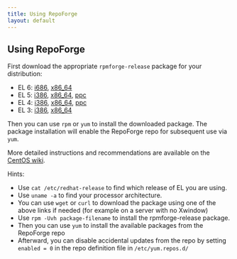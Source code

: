 ```yaml
---
title: Using RepoForge
layout: default
---
```


## Using RepoForge ## 

First download the appropriate `rpmforge-release` package for your distribution:

* EL 6: [i686](http://pkgs.repoforge.org/rpmforge-release/rpmforge-release-0.5.2-2.el6.rf.i686.rpm), [x86_64](http://pkgs.repoforge.org/rpmforge-release/rpmforge-release-0.5.2-2.el6.rf.x86_64.rpm)
* EL 5: [i386](http://pkgs.repoforge.org/rpmforge-release/rpmforge-release-0.5.2-2.el5.rf.i386.rpm), [x86_64](http://pkgs.repoforge.org/rpmforge-release/rpmforge-release-0.5.2-2.el5.rf.x86_64.rpm), [ppc](http://pkgs.repoforge.org/rpmforge-release/rpmforge-release-0.5.1-1.el5.rf.ppc.rpm)
* EL 4: [i386](http://pkgs.repoforge.org/rpmforge-release/rpmforge-release-0.5.2-2.el4.rf.i386.rpm), [x86_64](http://pkgs.repoforge.org/rpmforge-release/rpmforge-release-0.5.2-2.el4.rf.x86_64.rpm), [ppc](http://pkgs.repoforge.org/rpmforge-release/rpmforge-release-0.5.1-1.el4.rf.ppc.rpm)
* EL 3: [i386](http://pkgs.repoforge.org/rpmforge-release/rpmforge-release-0.5.2-2.el3.rf.i386.rpm), [x86_64](http://pkgs.repoforge.org/rpmforge-release/rpmforge-release-0.5.2-2.el3.rf.x86_64.rpm)

Then you can use `rpm` or `yum` to install the downloaded package.  The package installation will enable the RepoForge repo for subsequent use via `yum`.

More detailed instructions and recommendations are available on the [CentOS wiki](http://wiki.centos.org/AdditionalResources/Repositories/RPMForge).

Hints:
* Use `cat /etc/redhat-release` to find which release of EL you are using.
* Use `uname -a` to find your processor architecture. 
* You can use `wget` or `curl` to download the package using one of the above links if needed (for example on a server with no Xwindow)
* Use `rpm -Uvh package-filename` to install the rpmforge-release package.
* Then you can use `yum` to install the available packages from the RepoForge repo
* Afterward, you can disable accidental updates from the repo by setting `enabled = 0` in the repo definition file in `/etc/yum.repos.d/`
